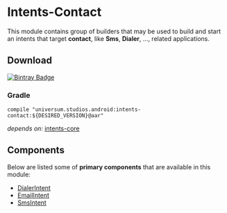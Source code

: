 Intents-Contact
===============

This module contains group of builders that may be used to build and start an intents that target 
**contact**, like **Sms**, **Dialer**, ..., related applications.

## Download ##
[![Bintray Badge](https://api.bintray.com/packages/universum-studios/android/universum.studios.android%3Aintents/images/download.svg)](https://bintray.com/universum-studios/android/universum.studios.android%3Aintents/_latestVersion)

### Gradle ###

    compile "universum.studios.android:intents-contact:${DESIRED_VERSION}@aar"

_depends on:_
[intents-core](https://github.com/universum-studios/android_intents/tree/master/library-core)
    
## Components ##

Below are listed some of **primary components** that are available in this module:

- [DialerIntent](https://github.com/universum-studios/android_intents/blob/master/library-contact/src/main/java/universum/studios/android/intent/DialerIntent.java)
- [EmailIntent](https://github.com/universum-studios/android_intents/blob/master/library-contact/src/main/java/universum/studios/android/intent/EmailIntent.java)
- [SmsIntent](https://github.com/universum-studios/android_intents/blob/master/library-contact/src/main/java/universum/studios/android/intent/SmsIntent.java)